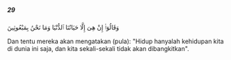 ##### 29

<span class="ayah">وَقَالُوٓا۟ إِنْ هِىَ إِلَّا حَيَاتُنَا ٱلدُّنْيَا وَمَا نَحْنُ بِمَبْعُوثِينَ</span>

<span class="ayah_translation">Dan tentu mereka akan mengatakan (pula): "Hidup hanyalah kehidupan kita di dunia ini saja, dan kita sekali-sekali tidak akan dibangkitkan".</span>
